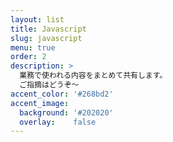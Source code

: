 ```yaml
---
layout: list
title: Javascript
slug: javascript
menu: true
order: 2
description: >
  業務で使われる内容をまとめて共有します。  
  ご指摘はどうぞ〜
accent_color: '#268bd2'
accent_image:
  background: '#202020'
  overlay:    false
---
```

